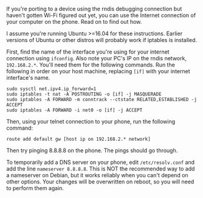 If you're porting to a device using the rndis debugging connection but haven't gotten Wi-Fi figured out yet, you can use the Internet connection of your computer on the phone. Read on to find out how.

I assume you're running Ubuntu >=16.04 for these instructions. Earlier versions of Ubuntu or other distros will probably work if iptables is installed.

First, find the name of the interface you're using for your internet connection using `ifconfig`. Also note your PC's IP on the rndis network, `192.168.2.*`. You'll need them for the following commands. Run the following in order on your host machine, replacing `[if]` with your internet interface's name.

```
sudo sysctl net.ipv4.ip_forward=1
sudo iptables -t nat -A POSTROUTING -o [if] -j MASQUERADE
sudo iptables -A FORWARD -m conntrack --ctstate RELATED,ESTABLISHED -j ACCEPT
sudo iptables -A FORWARD -i net0 -o [if] -j ACCEPT
```

Then, using your telnet connection to your phone, run the following command:

`route add default gw [host ip on 192.168.2.* network]`

Then try pinging 8.8.8.8 on the phone. The pings should go through.

To temporarily add a DNS server on your phone, edit `/etc/resolv.conf` and add the line `nameserver 8.8.8.8`. This is NOT the recommended way to add a nameserver on Debian, but it works reliably when you can't depend on other options. Your changes will be overwritten on reboot, so you will need to perform them again.